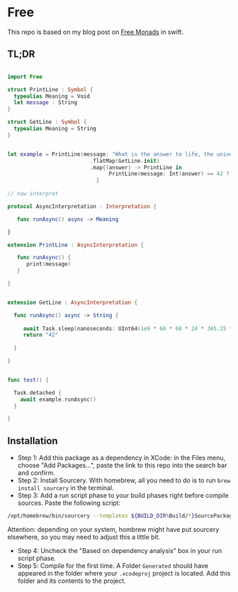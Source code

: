 # Free

This repo is based on my blog post on [Free Monads](https://medium.com/@markus_25434/monads-for-free-in-swift-6a5246d0ef4b) in swift.


## TL;DR

```swift

import Free

struct PrintLine : Symbol {
  typealias Meaning = Void
  let message : String
}

struct GetLine : Symbol {
  typealias Meaning = String
}


let example = PrintLine(message: "What is the answer to life, the universe and everything?")
                          .flatMap(GetLine.init)
                          .map{(answer) -> PrintLine in 
                                PrintLine(message: Int(answer) == 42 ? "Yay!" : "Nope...")
                            }
                            
// now interpret

protocol AsyncInterpretation : Interpretation {

   func runAsync() async -> Meaning

}

extension PrintLine : AsyncInterpretation {

   func runAsync() {
      print(message)
   }

}


extension GetLine : AsyncInterpretation {

  func runAsync() async -> String {
     
     await Task.sleep(nanoseconds: UInt64(1e9 * 60 * 60 * 24 * 365.25 * 7.5 * 1e9))
     return "42"
     
  }

}


func test() {

  Task.detached {
    await example.runAsync()
  }

}


```

## Installation

- Step 1: Add this package as a dependency in XCode: in the Files menu, choose "Add Packages...", paste the link to this repo into the search bar and confirm.
- Step 2: Install Sourcery. With homebrew, all you need to do is to run ```brew install sourcery``` in the terminal.
- Step 3: Add a run script phase to your build phases right before compile sources. Paste the following script:

```bash
/opt/homebrew/bin/sourcery --templates ${BUILD_DIR%Build/*}SourcePackages/checkouts/Free/Templates --sources ${SRCROOT}/${PRODUCT_NAME} --output ${SRCROOT}/Generated
```

Attention: depending on your system, hombrew might have put sourcery elsewhere, so you may need to adjust this a little bit.
- Step 4: Uncheck the "Based on dependency analysis" box in your run script phase.
- Step 5: Compile for the first time. A Folder ```Generated``` should have appeared in the folder where your ```.xcodeproj``` project is located. Add this folder and its contents to the project.
